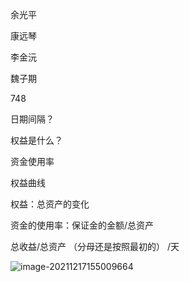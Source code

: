 余光平

康远琴

李金沅

魏子期





748





日期间隔？

权益是什么？

资金使用率

权益曲线



权益：总资产的变化

资金的使用率：保证金的金额/总资产



总收益/总资产  （分母还是按照最初的）   /天







![image-20211217155009664](C:\Users\田付成\AppData\Roaming\Typora\typora-user-images\image-20211217155009664.png)













